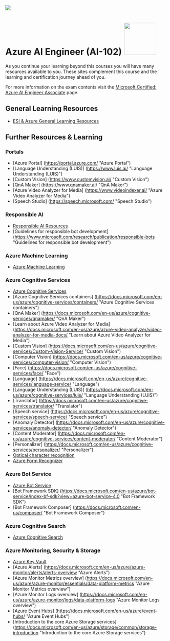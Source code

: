 [![](https://github.com/georgiakalyva/learningresources/raw/main/assets/ESI.png)](https://github.com/georgiakalyva/learningresources/raw/main/assets/ESI.png)

# Azure AI Engineer (AI-102) <img src="https://github.com/georgiakalyva/learningresources/raw/main/assets/ai-102.png" width="100">

As you continue your learning beyond this courses you will have many resources available to you. These sites complement this course and the learning and certification journey ahead of you.

For more information on the exam contents visit the [Microsoft Certified: Azure AI Engineer Associate](https://docs.microsoft.com/en-us/learn/certifications/azure-ai-engineer/ "Microsoft Certified: Azure AI Engineer Associate") page.

## General Learning Resources

- [ESI & Azure General Learning Resources](https://georgiakalyva.github.io/Learning-Resources/ "ESI & Azure General Learning Resources")

## Further Resources & Learning

### Portals

- [Azure Portal] (https://portal.azure.com/ "Azure Portal")
- [Language Understanding (LUIS)] (https://www.luis.ai/ "Language Understanding (LUIS)")
- [Custom Vision] (https://www.customvision.ai/ "Custom Vision")
- [QnA Maker] (https://www.qnamaker.ai/ "QnA Maker")
- [Azure Video Analyzer for Media] (https://www.videoindexer.ai/ "Azure Video Analyzer for Media")
- [Speech Studio] (https://speech.microsoft.com/ "Speech Studio")

### Responsible AI

- [Responsible AI Resources](https://www.microsoft.com/ai/responsible-ai "Responsible AI Resources")
- [Guidelines for responsible bot development] (https://www.microsoft.com/research/publication/responsible-bots "Guidelines for responsible bot development")

### Azure Machine Learning

- [Azure Machine Learning](https://docs.microsoft.com/en-us/azure/machine-learning/ "Azure Machine Learning")

### Azure Cognitive Services

- [Azure Cognitive Services](https://docs.microsoft.com/en-us/azure/cognitive-services/ "Azure Cognitive Services")
- [Azure Cognitive Services containers] (https://docs.microsoft.com/en-us/azure/cognitive-services/containers/ "Azure Cognitive Services containers")
- [QnA Maker] (https://docs.microsoft.com/en-us/azure/cognitive-services/qnamaker/ "QnA Maker")
- [Learn about Azure Video Analyzer for Media] (https://docs.microsoft.com/en-us/azure/azure-video-analyzer/video-analyzer-for-media-docs/ "Learn about Azure Video Analyzer for Media")
- [Custom Vision] (https://docs.microsoft.com/en-us/azure/cognitive-services/Custom-Vision-Service/ "Custom Vision")
- [Computer Vision] (https://docs.microsoft.com/en-us/azure/cognitive-services/computer-vision/ "Computer Vision")
- [Face] (https://docs.microsoft.com/en-us/azure/cognitive-services/face/ "Face")
- [Language] (https://docs.microsoft.com/en-us/azure/cognitive-services/language-service/ "Language")
- [Language Understanding (LUIS)] (https://docs.microsoft.com/en-us/azure/cognitive-services/luis/ "Language Understanding (LUIS)")
- [Translator] (https://docs.microsoft.com/en-us/azure/cognitive-services/translator/ "Translator")
- [Speech service] (https://docs.microsoft.com/en-us/azure/cognitive-services/speech-service/ "Speech service")
- [Anomaly Detector] (https://docs.microsoft.com/en-us/azure/cognitive-services/anomaly-detector/ "Anomaly Detector")
- [Content Moderator] (https://docs.microsoft.com/en-us/azure/cognitive-services/content-moderator/ "Content Moderator")
- [Personalizer] (https://docs.microsoft.com/en-us/azure/cognitive-services/personalizer/ "Personalizer")
- [Optical character recognition](https://docs.microsoft.com/en-us/azure/cognitive-services/computer-vision/overview-ocr "Optical character recognition")
- [Azure Form Recognizer](https://docs.microsoft.com/en-us/azure/applied-ai-services/form-recognizer/ "Azure Form Recognizer")

### Azure Bot Service
- [Azure Bot Service](https://docs.microsoft.com/en-us/azure/bot-service/?view=azure-bot-service-4.0 "Azure Bot Service")
- [Bot Framework SDK] (https://docs.microsoft.com/en-us/azure/bot-service/index-bf-sdk?view=azure-bot-service-4.0 "Bot Framework SDK")
- [Bot Framework Composer] (https://docs.microsoft.com/en-us/composer/ "Bot Framework Composer")

### Azure Cognitive Search

- [Azure Cognitive Search](https://docs.microsoft.com/en-us/azure/search/ "Azure Cognitive Search")

### Azure Monitoring, Security & Storage

- [Azure Key Vault](https://docs.microsoft.com/en-us/azure/key-vault/general/basic-concepts "Azure Key Vault")
- [Azure Alerts] (https://docs.microsoft.com/en-us/azure/azure-monitor/alerts/alerts-overview "Azure Alerts")
- [Azure Monitor Metrics overview] (https://docs.microsoft.com/en-us/azure/azure-monitor/essentials/data-platform-metrics "Azure Monitor Metrics overview")
- [Azure Monitor Logs overview] (https://docs.microsoft.com/en-us/azure/azure-monitor/logs/data-platform-logs "Azure Monitor Logs overview")
- [Azure Event Hubs] (https://docs.microsoft.com/en-us/azure/event-hubs/ "Azure Event Hubs")
- [Introduction to the core Azure Storage services] (https://docs.microsoft.com/en-us/azure/storage/common/storage-introduction "Introduction to the core Azure Storage services")

